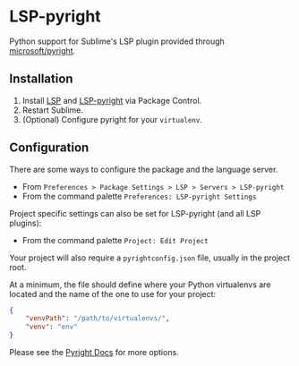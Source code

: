 # LSP-pyright

Python support for Sublime's LSP plugin provided through [microsoft/pyright](https://github.com/microsoft/pyright).

## Installation

1. Install [LSP](https://packagecontrol.io/packages/LSP) and
   [LSP-pyright](https://packagecontrol.io/packages/LSP-pyright) via Package Control.
2. Restart Sublime.
3. (Optional) Configure pyright for your `virtualenv`.

## Configuration

There are some ways to configure the package and the language server.

- From `Preferences > Package Settings > LSP > Servers > LSP-pyright`
- From the command palette `Preferences: LSP-pyright Settings`

Project specific settings can also be set for LSP-pyright (and all LSP plugins):

- From the command palette `Project: Edit Project`

Your project will also require a `pyrightconfig.json` file, usually in the project root.

At a minimum, the file should define where your Python virtualenvs are located and the name of the one to use for your project:

```json
{
    "venvPath": "/path/to/virtualenvs/",
    "venv": "env"
}
```

Please see the [Pyright Docs](https://github.com/microsoft/pyright/blob/master/docs/configuration.md) for more options.
